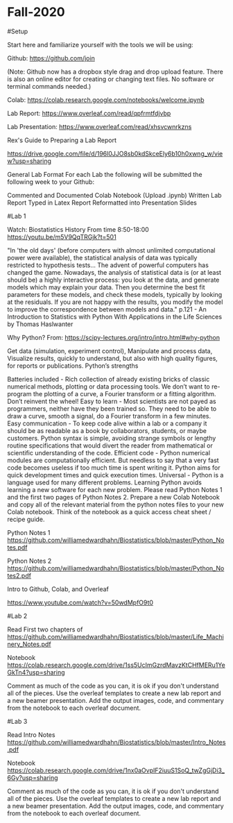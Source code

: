 # Fall-2020

#Setup


Start here and familiarize yourself with the tools we will be using:

Github: https://github.com/join

(Note: Github now has a dropbox style drag and drop upload feature. There is also an online editor for creating or changing text files. No software or terminal commands needed.)

Colab: https://colab.research.google.com/notebooks/welcome.ipynb

Lab Report: https://www.overleaf.com/read/qpfrmtfdjvbp

Lab Presentation: https://www.overleaf.com/read/xhsvcwnrkzns

Rex's Guide to Preparing a Lab Report

https://drive.google.com/file/d/196l0JJO8sb0kdSkceEly6b10h0xwng_w/view?usp=sharing

General Lab Format
For each Lab the following will be submitted the following week to your Github:

Commented and Documented Colab Notebook (Upload .ipynb)
Written Lab Report Typed in Latex
Report Reformatted into Presentation Slides


#Lab 1


Watch: Biostatistics History
From time 8:50-18:00 https://youtu.be/m5V9QqTRGjk?t=501

"In 'the old days' (before computers with almost unlimited computational power were available), the statistical analysis of data was typically restricted to hypothesis tests... The advent of powerful computers has changed the game. Nowadays, the analysis of statistical data is (or at least should be) a highly interactive process: you look at the data, and generate models which may explain your data. Then you determine the best fit parameters for these models, and check these models, typically by looking at the residuals. If you are not happy with the results, you modify the model to improve the correspondence between models and data." p.121 - An Introduction to Statistics with Python With Applications in the Life Sciences by Thomas Haslwanter

Why Python?
From: https://scipy-lectures.org/intro/intro.html#why-python

Get data (simulation, experiment control),
Manipulate and process data,
Visualize results, quickly to understand, but also with high quality figures, for reports or publications.
Python’s strengths

Batteries included - Rich collection of already existing bricks of classic numerical methods, plotting or data processing tools. We don’t want to re-program the plotting of a curve, a Fourier transform or a fitting algorithm. Don’t reinvent the wheel!
Easy to learn - Most scientists are not payed as programmers, neither have they been trained so. They need to be able to draw a curve, smooth a signal, do a Fourier transform in a few minutes.
Easy communication - To keep code alive within a lab or a company it should be as readable as a book by collaborators, students, or maybe customers. Python syntax is simple, avoiding strange symbols or lengthy routine specifications that would divert the reader from mathematical or scientific understanding of the code.
Efficient code - Python numerical modules are computationally efficient. But needless to say that a very fast code becomes useless if too much time is spent writing it. Python aims for quick development times and quick execution times.
Universal - Python is a language used for many different problems. Learning Python avoids learning a new software for each new problem.
Please read Python Notes 1 and the first two pages of Python Notes 2. Prepare a new Colab Notebook and copy all of the relevant material from the python notes files to your new Colab notebook. Think of the notebook as a quick access cheat sheet / recipe guide.

Python Notes 1 https://github.com/williamedwardhahn/Biostatistics/blob/master/Python_Notes.pdf

Python Notes 2 https://github.com/williamedwardhahn/Biostatistics/blob/master/Python_Notes2.pdf

Intro to Github, Colab, and Overleaf

https://www.youtube.com/watch?v=50wdMpfO9t0



#Lab 2


Read
First two chapters of https://github.com/williamedwardhahn/Biostatistics/blob/master/Life_Machinery_Notes.pdf

Notebook
https://colab.research.google.com/drive/1ss5UcImGzrdMavzKtCHfMERu1YeGkTn4?usp=sharing

Comment as much of the code as you can, it is ok if you don't understand all of the pieces. Use the overleaf templates to create a new lab report and a new beamer presentation. Add the output images, code, and commentary from the notebook to each overleaf document.

#Lab 3


Read
Intro Notes https://github.com/williamedwardhahn/Biostatistics/blob/master/Intro_Notes.pdf

Notebook
https://colab.research.google.com/drive/1nx0aOvpIF2iuuS1SoQ_twZgGjDi3_6Gy?usp=sharing

Comment as much of the code as you can, it is ok if you don't understand all of the pieces. Use the overleaf templates to create a new lab report and a new beamer presentation. Add the output images, code, and commentary from the notebook to each overleaf document.
